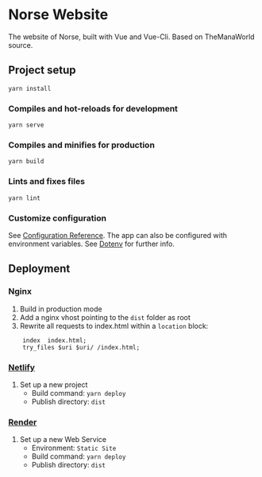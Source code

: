 # Norse Website

The website of Norse, built with Vue and Vue-Cli. Based on TheManaWorld source.


## Project setup
```
yarn install
```

### Compiles and hot-reloads for development
```
yarn serve
```

### Compiles and minifies for production
```
yarn build
```

### Lints and fixes files
```
yarn lint
```

### Customize configuration
See [Configuration Reference](https://cli.vuejs.org/config/). The app can also be configured with environment variables. See [Dotenv] for further info.

## Deployment

### Nginx
1. Build in production mode
2. Add a nginx vhost pointing to the `dist` folder as root
3. Rewrite all requests to index.html within a `location` block:
```nginx
	index  index.html;
	try_files $uri $uri/ /index.html;
```

### [Netlify]
1. Set up a new project
	- Build command: `yarn deploy`
	- Publish directory: `dist`

### [Render]
1. Set up a new Web Service
	- Environment: `Static Site`
	- Build command: `yarn deploy`
	- Publish directory: `dist`


[Vue]: https://vuejs.org/
[Dotenv]: https://cli.vuejs.org/guide/mode-and-env.html
[Netlify]: https://www.netlify.com/
[Render]: https://render.com/
